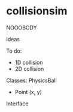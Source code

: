 collisionsim
============
NOOOBODY

Ideas

To do:
- 1D collision
- 2D collision

Classes:
PhysicsBall
- Point (x, y)

Interface
